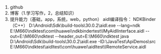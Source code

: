 1. github
2. 博客（1.学习写作，2，总结知识）
3. 提升能力（基础，app，系统，web，python）
aidl编译指令：
NDKBinder（C++）
D:\Android\Sdk\build-tools\30.0.2\aidl.exe --lang=ndk E:\M660\ndktest\com\huawei\ndkbindertest\IMyAidlInterface.aidl --out=E:\M660\ndktest --header_out=E:\M660\ndktest
java
D:\Android\Sdk\build-tools\30.0.2\aidl.exe -ID:\JavaTest\ApiDemos\src  E:\M660\ndktest\aidltest\com\huawei\aidltest\IRemoteService.aidl
